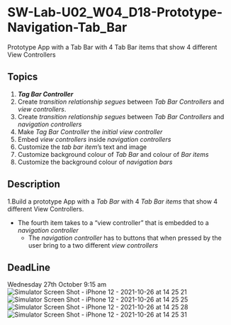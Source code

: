 # SW-Lab-U02_W04_D18-Prototype-Navigation-Tab_Bar
Prototype App with a Tab Bar with 4 Tab Bar items that show 4 different View Controllers

## Topics
1. **_Tag Bar Controller_**
2. Create _transition relationship segues_ between _Tab Bar Controllers_ and _view controllers_. 
3. Create _transition relationship segues_ between _Tab Bar Controllers_ and _navigation controllers_ 
4. Make _Tag Bar Controller_ the _initial view controller_
5. Embed _view controllers_  inside _navigation controllers_ 
6. Customize the _tab bar item_’s text and image 
7. Customize background colour of _Tab Bar_ and colour of _Bar items_ 
8. Customize the background colour of _navigation bars_ 


 ## Description
1.Build a prototype App with a _Tab Bar_ with 4 _Tab Bar items_ that show 4 different View Controllers.
   -  The fourth item takes to a “view controller” that is embedded to a _navigation controller_
      - The _navigation controller_ has to buttons that when pressed by the user bring to a two different _view controllers_ 

## DeadLine 
Wednesday 27th October 9:15 am
![Simulator Screen Shot - iPhone 12 - 2021-10-26 at 14 25 21](https://user-images.githubusercontent.com/91871608/138868725-ef45ed44-271f-4dcb-bf70-5acb7d9c8855.png)
![Simulator Screen Shot - iPhone 12 - 2021-10-26 at 14 25 25](https://user-images.githubusercontent.com/91871608/138868732-04e063d3-2292-4890-af0a-25a95ab1e0cc.png)
![Simulator Screen Shot - iPhone 12 - 2021-10-26 at 14 25 28](https://user-images.githubusercontent.com/91871608/138868738-24c97c84-4ba6-4035-afa1-beed382d1bc1.png)
![Simulator Screen Shot - iPhone 12 - 2021-10-26 at 14 25 31](https://user-images.githubusercontent.com/91871608/138868743-a4ff5869-aada-490c-abec-db6352b77d81.png)
